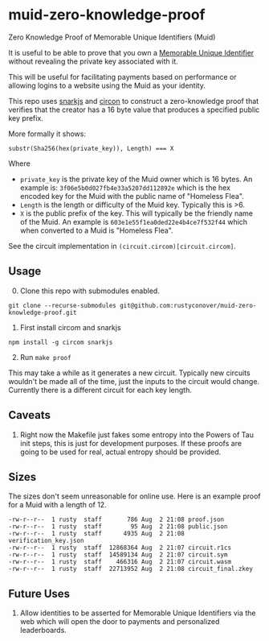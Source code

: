# muid-zero-knowledge-proof
Zero Knowledge Proof of Memorable Unique Identifiers (Muid)

It is useful to be able to prove that you own a [Memorable Unique Identifier](https://www.microprediction.org/muids.html) without revealing the private key associated with it.

This will be useful for facilitating payments based on performance or allowing logins to a website using the Muid as your identity.

This repo uses [snarkjs](https://github.com/iden3/snarkjs) and [circon](https://github.com/iden3/circom) to construct a zero-knowledge proof that verifies that the creator has a 16 byte value that produces a specified public key prefix.

More formally it shows:

`substr(Sha256(hex(private_key)), Length) === X`

Where 

* `private_key` is the private key of the Muid owner which is 16 bytes.  An example is: `3f06e5b0d027fb4e33a5207dd112892e` which is the hex encoded key for the Muid with the public name of "Homeless Flea".
* `Length` is the length or difficulty of the Muid key.  Typically this is >6.
* `X` is the public prefix of the key. This will typically be the friendly name of the Muid.  An example is `603e1e55f1ea0ded22e4b4ce7f532f44` which when converted to a Muid is "Homeless Flea".

See the circuit implementation in `(circuit.circom)[circuit.circom]`.

## Usage

0. Clone this repo with submodules enabled.  
  
```
git clone --recurse-submodules git@github.com:rustyconover/muid-zero-knowledge-proof.git
```

1. First install circom and snarkjs

```
npm install -g circom snarkjs
```

2. Run `make proof`

This may take a while as it generates a new circuit.  Typically new circuits wouldn't be made all of the time, just the inputs to the circuit would change.  Currently there is a different circuit for each key length.

## Caveats

1. Right now the Makefile just fakes some entropy into the Powers of Tau init steps, this is just for development purposes.  If these proofs are going to be used for real, actual entropy should be provided.

## Sizes

The sizes don't seem unreasonable for online use.  Here is an example proof for a Muid with a length of 12.

```
-rw-r--r--  1 rusty  staff       786 Aug  2 21:08 proof.json
-rw-r--r--  1 rusty  staff        95 Aug  2 21:08 public.json
-rw-r--r--  1 rusty  staff      4935 Aug  2 21:08 verification_key.json
-rw-r--r--  1 rusty  staff  12868364 Aug  2 21:07 circuit.r1cs
-rw-r--r--  1 rusty  staff  14589134 Aug  2 21:07 circuit.sym
-rw-r--r--  1 rusty  staff    466316 Aug  2 21:07 circuit.wasm
-rw-r--r--  1 rusty  staff  22713952 Aug  2 21:08 circuit_final.zkey
```

## Future Uses

1. Allow identities to be asserted for Memorable Unique Identifiers via the web which will open the door to payments and personalized leaderboards.
